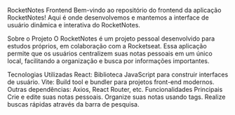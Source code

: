 RocketNotes Frontend
Bem-vindo ao repositório do frontend da aplicação RocketNotes! Aqui é onde desenvolvemos e mantemos a interface de usuário dinâmica e interativa do RocketNotes.

Sobre o Projeto
O RocketNotes é um projeto pessoal desenvolvido para estudos próprios, em colaboração com a Rocketseat. Essa aplicação permite que os usuários centralizem suas notas pessoais em um único local, facilitando a organização e busca por informações importantes.

Tecnologias Utilizadas
React: Biblioteca JavaScript para construir interfaces de usuário.
Vite: Build tool e bundler para projetos front-end modernos.
Outras dependências: Axios, React Router, etc.
Funcionalidades Principais
Crie e edite suas notas pessoais.
Organize suas notas usando tags.
Realize buscas rápidas através da barra de pesquisa.